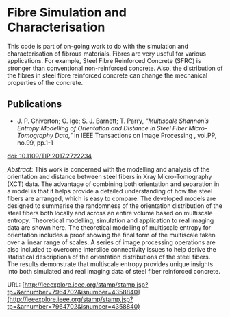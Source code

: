 # Fibre Simulation and Characterisation

This code is part of on-going work to do with the simulation and characterisation of fibrous materials. Fibres are very useful for various applications. For example, Steel Fibre Reinforced Concrete (SFRC) is stronger than conventional non-reinforced concrete. Also, the distribution of the fibres in steel fibre reinforced concrete can change the mechanical properties of the concrete.

## Publications

- J. P. Chiverton; O. Ige; S. J. Barnett; T. Parry, *"Multiscale Shannon’s Entropy Modelling of Orientation and Distance in Steel Fiber Micro-Tomography Data,"* in IEEE Transactions on Image Processing , vol.PP, no.99, pp.1-1

[doi: 10.1109/TIP.2017.2722234](https://doi.org/10.1109/TIP.2017.2722234)

_Abstract_: This work is concerned with the modelling and analysis of the orientation and distance between steel fibers in Xray Micro-Tomography (XCT) data. The advantage of combining both orientation and separation in a model is that it helps provide a detailed understanding of how the steel fibers are arranged, which is easy to compare. The developed models are designed to summarise the randomness of the orientation distribution of the steel fibers both locally and across an entire volume based on multiscale entropy. Theoretical modelling, simulation and application to real imaging data are shown here. The theoretical modelling of multiscale entropy for orientation includes a proof showing the final form of the multiscale taken over a linear range of scales. A series of image processing operations are also included to overcome interslice connectivity issues to help derive the statistical descriptions of the orientation distributions of the steel fibers. The results demonstrate that multiscale entropy provides unique insights into both simulated and real imaging data of steel fiber reinforced concrete.

URL: [http://ieeexplore.ieee.org/stamp/stamp.jsp?tp=&arnumber=7964702&isnumber=4358840](http://ieeexplore.ieee.org/stamp/stamp.jsp?tp=&arnumber=7964702&isnumber=4358840)
